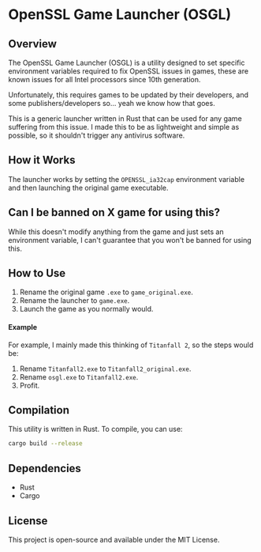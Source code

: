 # OpenSSL Game Launcher (OSGL)

## Overview

The OpenSSL Game Launcher (OSGL) is a utility designed to set specific environment variables required to fix OpenSSL issues in games, these are known issues for all Intel processors since 10th generation.

Unfortunately, this requires games to be updated by their developers, and some publishers/developers so... yeah we know how that goes. 

This is a generic launcher written in Rust that can be used for any game suffering from this issue. I made this to be as lightweight and simple as possible, so it shouldn't trigger any antivirus software.

## How it Works

The launcher works by setting the `OPENSSL_ia32cap` environment variable and then launching the original game executable.

## Can I be banned on X game for using this?

While this doesn't modify anything from the game and just sets an environment variable, I can't guarantee that you won't be banned for using this.

## How to Use

1. Rename the original game `.exe` to `game_original.exe`.
2. Rename the launcher to `game.exe`.
3. Launch the game as you normally would.

#### Example

For example, I mainly made this thinking of `Titanfall 2`, so the steps would be:
1. Rename `Titanfall2.exe` to `Titanfall2_original.exe`.
2. Rename `osgl.exe` to `Titanfall2.exe`.
3. Profit.

## Compilation

This utility is written in Rust. To compile, you can use:

```bash
cargo build --release
```

## Dependencies

- Rust
- Cargo

## License

This project is open-source and available under the MIT License.

